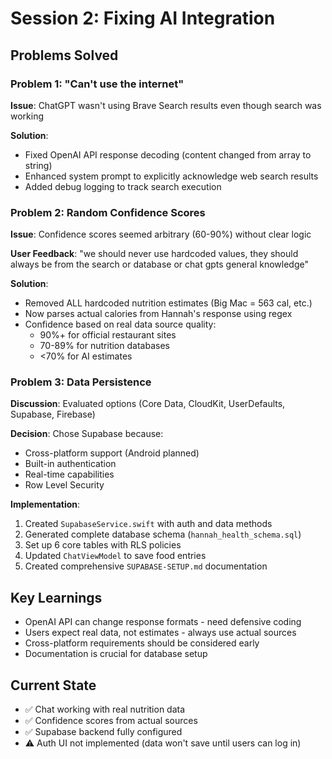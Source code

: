 # Session 2: Fixing AI Integration

## Problems Solved

### Problem 1: "Can't use the internet"
**Issue**: ChatGPT wasn't using Brave Search results even though search was working

**Solution**: 
- Fixed OpenAI API response decoding (content changed from array to string)
- Enhanced system prompt to explicitly acknowledge web search results
- Added debug logging to track search execution

### Problem 2: Random Confidence Scores
**Issue**: Confidence scores seemed arbitrary (60-90%) without clear logic

**User Feedback**: "we should never use hardcoded values, they should always be from the search or database or chat gpts general knowledge"

**Solution**:
- Removed ALL hardcoded nutrition estimates (Big Mac = 563 cal, etc.)
- Now parses actual calories from Hannah's response using regex
- Confidence based on real data source quality:
  - 90%+ for official restaurant sites
  - 70-89% for nutrition databases
  - <70% for AI estimates

### Problem 3: Data Persistence

**Discussion**: Evaluated options (Core Data, CloudKit, UserDefaults, Supabase, Firebase)

**Decision**: Chose Supabase because:
- Cross-platform support (Android planned)
- Built-in authentication
- Real-time capabilities
- Row Level Security

**Implementation**:
1. Created `SupabaseService.swift` with auth and data methods
2. Generated complete database schema (`hannah_health_schema.sql`)
3. Set up 6 core tables with RLS policies
4. Updated `ChatViewModel` to save food entries
5. Created comprehensive `SUPABASE-SETUP.md` documentation

## Key Learnings
- OpenAI API can change response formats - need defensive coding
- Users expect real data, not estimates - always use actual sources
- Cross-platform requirements should be considered early
- Documentation is crucial for database setup

## Current State
- ✅ Chat working with real nutrition data
- ✅ Confidence scores from actual sources
- ✅ Supabase backend fully configured
- ⚠️ Auth UI not implemented (data won't save until users can log in)